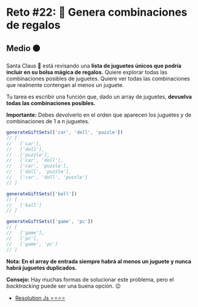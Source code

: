 # Reto #22: 🎁 Genera combinaciones de regalos

## Medio 🟠

Santa Claus 🎅 está revisando una **lista de juguetes únicos que podría incluir en su bolsa mágica de regalos.** Quiere explorar todas las combinaciones posibles de juguetes. Quiere ver todas las combinaciones que realmente contengan al menos un juguete.

Tu tarea es escribir una función que, dado un array de juguetes, **devuelva todas las combinaciones posibles.**

**Importante:** Debes devolverlo en el orden que aparecen los juguetes y de combinaciones de 1 a n juguetes.

```javascript
generateGiftSets(['car', 'doll', 'puzzle'])
// [
//   ['car'],
//   ['doll'],
//   ['puzzle'],
//   ['car', 'doll'],
//   ['car', 'puzzle'],
//   ['doll', 'puzzle'],
//   ['car', 'doll', 'puzzle']
// ]

generateGiftSets(['ball'])
// [
//   ['ball']
// ]

generateGiftSets(['game', 'pc'])
// [
//   ['game'],
//   ['pc'],
//   ['game', 'pc']
// ]
```

**Nota: En el array de entrada siempre habrá al menos un juguete y nunca habrá juguetes duplicados.**

**Consejo:** Hay muchas formas de solucionar este problema, pero el *backtracking* puede ser una buena opción. 😉


<ul>
  <li> <a href="22-genera-regalos.js"> Resolution Js ⭐⭐⭐⭐ </a> </li>
</ul>